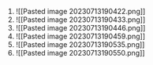 1. ![[Pasted image 20230713190422.png]]
2. ![[Pasted image 20230713190433.png]]
3. ![[Pasted image 20230713190446.png]]
4. ![[Pasted image 20230713190459.png]]
5. ![[Pasted image 20230713190535.png]]
6. ![[Pasted image 20230713190550.png]]